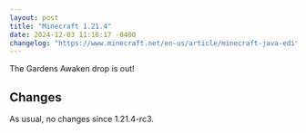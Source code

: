 ```yaml
---
layout: post
title: "Minecraft 1.21.4"
date: 2024-12-03 11:16:17 -0400
changelog: "https://www.minecraft.net/en-us/article/minecraft-java-edition-1-21-4"
---
```


The Gardens Awaken drop is out!

## Changes

As usual, no changes since 1.21.4-rc3.

